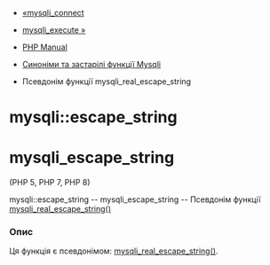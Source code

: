 - [«mysqli_connect](function.mysqli-connect.md)
- [mysqli_execute »](function.mysqli-execute.md)

- [PHP Manual](index.md)
- [Синоніми та застарілі функції Mysqli](ref.mysqli.md)
- Псевдонім функції mysqli_real_escape_string

# mysqli::escape_string

# mysqli_escape_string

(PHP 5, PHP 7, PHP 8)

mysqli::escape_string -- mysqli_escape_string -- Псевдонім функції
[mysqli_real_escape_string()](mysqli.real-escape-string.md)

### Опис

Ця функція є псевдонімом:
[mysqli_real_escape_string()](mysqli.real-escape-string.md).
